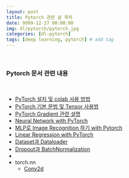 ```yaml
---
layout: post
title: Pytorch 관련 글 목차
date: 9999-12-27 00:00:00
img: dl/pytorch/pytorch.jpg
categories: [dl-pytorch] 
tags: [deep learning, pytorch] # add tag
---
```


<br>

### **Pytorch 문서 관련 내용**

<br>

- [PyTorch 설치 및 colab 사용 방법](https://gaussian37.github.io/dl-pytorch-pytorch-install/)
- [PyTorch 기본 문법 및 Tensor 사용법](https://gaussian37.github.io/dl-pytorch-pytorch-tensor-basic/)
- [PyTorch Gradient 관련 설명](https://gaussian37.github.io/dl-pytorch-gradient/)
- [Neural Network with PyTorch](https://gaussian37.github.io/dl-pytorch-neural-network/)
- [MLP로 Image Recognition 하기 with Pytorch](https://gaussian37.github.io/dl-pytorch-Image-Recognition/)
- [Linear Regression with PyTorch](https://gaussian37.github.io/dl-pytorch-linear-regression/)
- [Dataset과 Dataloader](https://gaussian37.github.io/dl-pytorch-dataset-and-dataloader/)
- [Dropout과 BatchNormalization](https://gaussian37.github.io/dl-pytorch-dropout-and-batchnorm/)
- 
- torch.nn
    - [Conv2d](https://gaussian37.github.io/dl-pytorch-conv2d/)